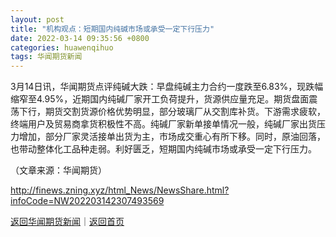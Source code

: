 ```yaml
---
layout: post
title: "机构观点：短期国内纯碱市场或承受一定下行压力"
date: 2022-03-14 09:35:56 +0800
categories: huawenqihuo
tags: 华闻期货新闻
---
```

<p>3月14日讯，华闻期货点评纯碱大跌：早盘纯碱主力合约一度跌至6.83%，现跌幅缩窄至4.95%，近期国内纯碱厂家开工负荷提升，货源供应量充足。期货盘面震荡下行，期货交割货源价格优势明显，部分玻璃厂从交割库补货。下游需求疲软，终端用户及贸易商拿货积极性不高。纯碱厂家新单接单情况一般，纯碱厂家出货压力增加，部分厂家灵活接单出货为主，市场成交重心有所下移。同时，原油回落，也带动整体化工品种走弱。利好匮乏，短期国内纯碱市场或承受一定下行压力。</p><p class="em_media">（文章来源：华闻期货）</p>

<http://finews.zning.xyz/html_News/NewsShare.html?infoCode=NW202203142307493569>

[返回华闻期货新闻](//finews.withounder.com/category/huawenqihuo.html)｜[返回首页](//finews.withounder.com/)